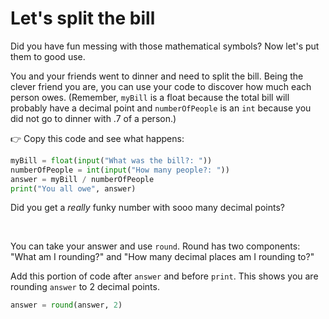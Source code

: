# Let's split the bill


Did you have fun messing with those mathematical symbols? Now let's put them to good use.

You and your friends went to dinner and need to split the bill. Being the clever friend you are, you can use your code to discover how much each person owes. (Remember, `myBill` is a float because the total bill will probably have a decimal point and `numberOfPeople` is an `int` because you did not go to dinner with .7 of a person.)

👉 Copy this code and see what happens:

```python
myBill = float(input("What was the bill?: "))
numberOfPeople = int(input("How many people?: "))
answer = myBill / numberOfPeople
print("You all owe", answer)
```
Did you get a *really* funky number with sooo many decimal points?

&nbsp;

You can take your answer and use `round`. Round has two components: "What am I rounding?" and "How many decimal places am I rounding to?"

Add this portion of code after `answer` and before `print`. This shows you are rounding `answer` to 2 decimal points.

```python
answer = round(answer, 2)
```

